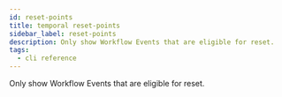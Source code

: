 ```yaml
---
id: reset-points
title: temporal reset-points
sidebar_label: reset-points
description: Only show Workflow Events that are eligible for reset.
tags:
  - cli reference
---
```


Only show Workflow Events that are eligible for reset.
